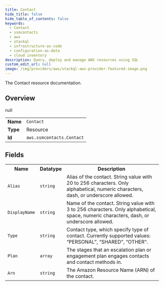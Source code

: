 ```yaml
---
title: Contact
hide_title: false
hide_table_of_contents: false
keywords:
  - Contact
  - ssmcontacts
  - aws
  - stackql
  - infrastructure-as-code
  - configuration-as-data
  - cloud inventory
description: Query, deploy and manage AWS resources using SQL
custom_edit_url: null
image: /img/providers/aws/stackql-aws-provider-featured-image.png
---
```

The Contact resource documentation.

## Overview
<table><tbody>
<tr><td><b>Name</b></td><td><code>Contact</code></td></tr>
<tr><td><b>Type</b></td><td>Resource</td></tr>
null
<tr><td><b>Id</b></td><td><code>aws.ssmcontacts.Contact</code></td></tr>
</tbody></table>

## Fields
<table><tbody>
<tr><th>Name</th><th>Datatype</th><th>Description</th></tr>
<tr><td><code>Alias</code></td><td><code>string</code></td><td>Alias of the contact. String value with 20 to 256 characters. Only alphabetical, numeric characters, dash, or underscore allowed.</td></tr><tr><td><code>DisplayName</code></td><td><code>string</code></td><td>Name of the contact. String value with 3 to 256 characters. Only alphabetical, space, numeric characters, dash, or underscore allowed.</td></tr><tr><td><code>Type</code></td><td><code>string</code></td><td>Contact type, which specify type of contact. Currently supported values: “PERSONAL”, “SHARED”, “OTHER“.</td></tr><tr><td><code>Plan</code></td><td><code>array</code></td><td>The stages that an escalation plan or engagement plan engages contacts and contact methods in.</td></tr><tr><td><code>Arn</code></td><td><code>string</code></td><td>The Amazon Resource Name (ARN) of the contact.</td></tr>
</tbody></table>